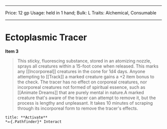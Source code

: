 
---
Price: 12 gp
Usage: held in 1 hand;
Bulk: L
Traits: Alchemical, Consumable

---

# Ectoplasmic Tracer

**Item 3**

> This sticky, fluorescing substance, stored in an atomizing nozzle, sprays all creatures within a 15-foot cone when released. This marks any [[Incorporeal]] creatures in the cone for 1d4 days. Anyone attempting to [[Track]] a marked creature gains a +2 item bonus to the check. The tracer has no effect on corporeal creatures, nor incorporeal creatures not formed of spiritual essence, such as [[Animate Dreams]] that are purely mental in nature.A marked creature that's aware of the tracer can attempt to remove it, but the process is lengthy and unpleasant. It takes 10 minutes of scraping through its incorporeal form to remove the tracer's effects.

```ad-embed-ability
title: **Activate**
*⬻{.Pathfinder}* Interact 
```
